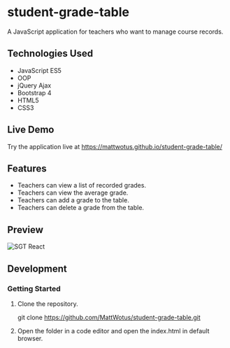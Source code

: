 # student-grade-table

A JavaScript application for teachers who want to manage course records.

## Technologies Used

- JavaScript ES5
- OOP
- jQuery Ajax
- Bootstrap 4  
- HTML5
- CSS3

## Live Demo

Try the application live at https://mattwotus.github.io/student-grade-table/

## Features

- Teachers can view a list of recorded grades.
- Teachers can view the average grade.
- Teachers can add a grade to the table.
- Teachers can delete a grade from the table.

## Preview

![SGT React](student-grade-table.gif)

## Development

### Getting Started

1. Clone the repository.

    git clone https://github.com/MattWotus/student-grade-table.git
    
2. Open the folder in a code editor and open the index.html in default browser.    

